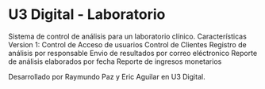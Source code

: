 # U3 Digital - Laboratorio

Sistema de control de análisis para un laboratorio clínico.
Características Version 1:
Control de Acceso de usuarios
Control de Clientes
Registro de análisis por responsable
Envio de resultados por correo eléctronico
Reporte de análisis elaborados por fecha
Reporte de ingresos monetarios



Desarrollado por Raymundo Paz y Eric Aguilar en U3 Digital.
